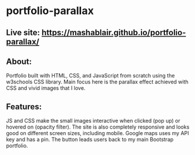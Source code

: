 # portfolio-parallax

## Live site:  https://mashablair.github.io/portfolio-parallax/


## About:

Portfolio built with HTML, CSS, and JavaScript from scratch using the w3schools CSS library.  Main focus here is the parallax effect achieved with CSS and vivid images that I love. 

## Features: 

JS and CSS make the small images interactive when clicked (pop up) or hovered on (opacity filter).  The site is also completely responsive and looks good on different screen sizes, including mobile.  Google maps uses my API key and has a pin.  The button leads users back to my main Bootstrap portfolio.
